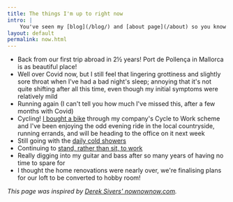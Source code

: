 ```yaml
---
title: The things I'm up to right now
intro: |
    You've seen my [blog](/blog/) and [about page](/about) so you know what I'm interested in and how I ended up doing what I do, but what am I up to *right now*?
layout: default
permalink: now.html
---
```


- Back from our first trip abroad in 2½ years! Port de Pollença in Mallorca is as beautiful place!
- Well over Covid now, but I still feel that lingering grottiness and slightly sore throat when I've had a bad night's sleep; annoying that it's not quite shifting after all this time, even though my initial symptoms were relatively mild
- Running again (I can't tell you how much I've missed this, after a few months with Covid)
- Cycling! [I bought a bike](https://twitter.com/tempertemper/status/1546555003560771585) through my company's Cycle to Work scheme and I've been enjoying the odd evening ride in the local countryside, running errands, and will be heading to the office on it next week
- Still going with the [daily cold showers](https://www.bbc.co.uk/programmes/m000v83f)
- Continuing to [stand, rather than sit, to work](https://twitter.com/tempertemper/status/1436331696408911898?s=21)
- Really digging into my guitar and bass after so many years of having no time to spare for
- I thought the home renovations were nearly over, we're finalising plans for our loft to be converted to hobby room!

<i>This page was inspired by [Derek Sivers' nownownow.com](https://nownownow.com/about).</i>
